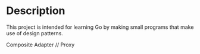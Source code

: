 # Description

This project is intended for learning Go by making small programs that make use of design patterns.

Composite
Adapter
// Proxy




